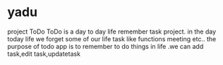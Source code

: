 # yadu
project ToDo ToDo is a day to day life remember task project. in the day today life we forget some of our life task like functions meeting  etc.. the purpose of todo app is to remember to do things in life .we can add task,edit task,updatetask
